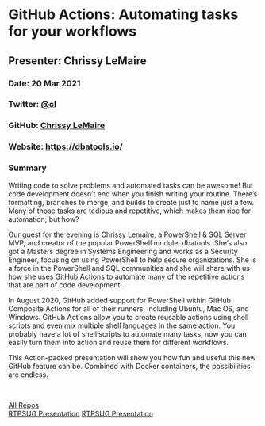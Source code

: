 # GitHub Actions: Automating tasks for your workflows

## Presenter: Chrissy LeMaire

### Date: 20 Mar 2021

### Twitter: [@cl](https://twitter.com/cl)

### GitHub: [Chrissy LeMaire](https://github.com/potatoqualitee)

### Website: <https://dbatools.io/>

### Summary

Writing code to solve problems and automated tasks can be awesome! But code development doesn’t end when you finish writing your routine. There’s formatting, branches to merge, and builds to create just to name just a few. Many of those tasks are tedious and repetitive, which makes them ripe for automation; but how?

Our guest for the evening is Chrissy Lemaire, a PowerShell & SQL Server MVP, and creator of the popular PowerShell module, dbatools. She’s also got a Masters degree in Systems Engineering and works as a Security Engineer, focusing on using PowerShell to help secure organizations. She is a force in the PowerShell and SQL communities and she will share with us how she uses GitHub Actions to automate many of the repetitive actions that are part of code development!

In August 2020, GitHub added support for PowerShell within GitHub Composite Actions for all of their runners, including Ubuntu, Mac OS, and Windows. GitHub Actions allow you to create reusable actions using shell scripts and even mix multiple shell languages in the same action. You probably have a lot of shell scripts to automate many tasks, now you can easily turn them into action and reuse them for different workflows.

This Action-packed presentation will show you how fun and useful this new GitHub feature can be. Combined with Docker containers, the possibilities are endless.

&nbsp;
&nbsp;

[All Repos](https://github.com/potatoqualitee?tab=repositories)  
[RTPSUG Presentation](https://github.com/potatoqualitee/tentools)
[RTPSUG Presentation](https://github.com/potatoqualitee/psmodulecache)
